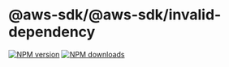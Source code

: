 # @aws-sdk/@aws-sdk/invalid-dependency

[![NPM version](https://img.shields.io/npm/v/@aws-sdk/@aws-sdk/invalid-dependency/preview.svg)](https://www.npmjs.com/package/@aws-sdk/@aws-sdk/invalid-dependency)
[![NPM downloads](https://img.shields.io/npm/dm/@aws-sdk/@aws-sdk/invalid-dependency.svg)](https://www.npmjs.com/package/@aws-sdk/@aws-sdk/invalid-dependency)

